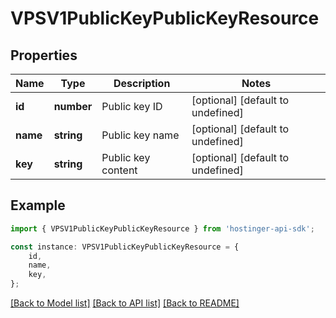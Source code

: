 # VPSV1PublicKeyPublicKeyResource


## Properties

Name | Type | Description | Notes
------------ | ------------- | ------------- | -------------
**id** | **number** | Public key ID | [optional] [default to undefined]
**name** | **string** | Public key name | [optional] [default to undefined]
**key** | **string** | Public key content | [optional] [default to undefined]

## Example

```typescript
import { VPSV1PublicKeyPublicKeyResource } from 'hostinger-api-sdk';

const instance: VPSV1PublicKeyPublicKeyResource = {
    id,
    name,
    key,
};
```

[[Back to Model list]](../README.md#documentation-for-models) [[Back to API list]](../README.md#documentation-for-api-endpoints) [[Back to README]](../README.md)
